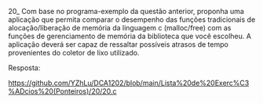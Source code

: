 20_ Com base no programa-exemplo 
da questão anterior, proponha uma 
aplicação que permita comparar o 
desempenho das funções tradicionais 
de alocação/liberação de memória 
da linguagem c (malloc/free) com 
as funções de gerenciamento de 
memória da biblioteca que você 
escolheu. A aplicação deverá ser 
capaz de ressaltar possíveis 
atrasos de tempo provenientes 
do coletor de lixo utilizado.

Resposta:

https://github.com/YZhLu/DCA1202/blob/main/Lista%20de%20Exerc%C3%ADcios%20(Ponteiros)/20/20.c
